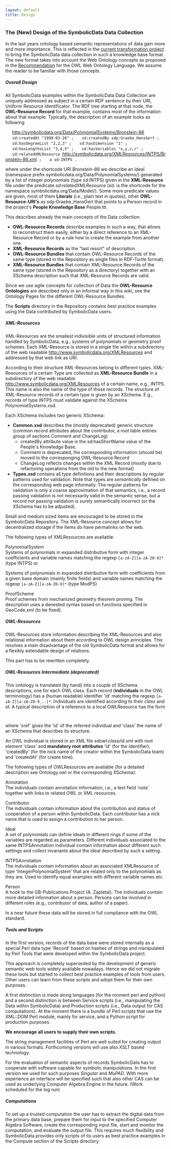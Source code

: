 ```yaml
---
layout: default
title: Design
---
```


### The (New) Design of the SymbolicData Data Collection

In the last years ontology based semantic representations of data gain more and more importance. This is reflected in the [current transformation project](Projects.EScience "wikilink") to bring the SymbolicData data collection in such a knowledge base format. The new format takes into account the Web Ontology concepts as proposed in the [Recommendation](http://www.w3.org/TR/owl-features|W3C) for the OWL Web Ontology Language. We assume the reader to be familiar with those concepts.

##### Overall Design

All SymbolicData examples within the SymbolicData Data Collection are uniquely addressed as subject in a certain RDF sentence by their URI, Uniform Resource Identificator. The RDF tree starting at that node, the **OWL-Resource Record** for that example, contains most of the information about that example. Typically, the description of an example looks as following

`   `<http://symbolicdata.org/Data/PolynomialSystems/Bronstein-86>
`   sd:createdAt "1999-03-26" ;`
`   sd:createdBy sdp:Graebe_HansGert ;`
`   sd:hasDegreeList "2,2,3" ;`
`   sd:hasDimension "1" ;`
`   sd:hasLengthsList "3,4,5" ;`
`   sd:hasVariables "x,y,z,r" ;`
`   sd:relatedXMLResource `<http://symbolicdata.org/XMLResources/INTPS/Bronstein-86.xml>` ;`
`   a sd:INTPS .`

where under the shortcode URI *Bronstein-86* we describe an ideal (namespace prefix symbolicdata.org/Data/PolynomialSystems/) generated by a list of integer polynomials (type sd:INTPS) given in the **XML-Resource** file under the predicate *sd:relatedXMLResource* (sd: is the shortcode for the namespace symbolicdata.org/Data/Model/). Some more predicate values are given, most of them **Literals** (i.e., plain text in quotes), other **OWL-Resource-URI's** as sdp:Graebe\_HansGert that points to a Person record in the project's **People Knowledge Base** People.ttl.

This describes already the main concepts of the Data collection:

-   **OWL-Resource Records** describe examples in such a way, that allows to reconstruct them easily, either by a direct reference to an XML-Resource Record or by a rule how to create the example from another one.
-   **XML-Resource Records** as the "last resort" of description.
-   **OWL-Resource Bundles** that contain OWL-Resource Records of the same type (stored in the Repository as single files in RDF-Turtle format).
-   **XML-Resource Bundles** that contain XML-Resource Records of the same type (stored in the Repository as a directory) together with an XSchema description such that XML-Resource Records are valid.

Since we use agile concepts for collection of Data the **OWL-Resource Ontologies** are described only in an informal way in this wiki, see the Ontology Pages for the different OWL-Resource Bundles.

The **Scripts** directory in the Repository contains best practice examples using the Data contributed by SymbolicData users.

##### XML-Resources

XML-Resources are the smallest indivisible units of structured information handled by SymbolicData, e.g., systems of polynomials or geometry proof schemes. Each XML-Resource is stored in a single file within a subdirectory of the web readable <http://www.symbolicdata.org/XMLResources> and addressed by that web link as URI.

According to their structure XML-Resources belong to different types. XML-Resources of a certain Type are collected as **XML-Resource Bundle** in a subdirectory of the web readable <http://www.symbolicdata.org/XMLResources> of a certain name, e.g., INTPS. This name is also the name of the type of those records. The structure of XML-Resource records of a certain type is given by an XSchema. E.g., records of type INTPS must validate against the XSchema PolynomialSystems.xsd.

Each XSchema includes two generic XSchema:

-   **Common.xsd** describes the (mostly deprecated) generic structure (common record attributes about the contributor, a root table entries group of sections Comment and ChangeLog)
    -   createdBy attribute value is the sd:hasShortName value of the People's Knowledge Base.
    -   Comment is deprecated, the corresponding information (should be) moved to the corresponging OWL-Resource Record
    -   ChangeLog reflects changes within the XML Record (mostly due to refactoring operations from the old to the new format)
-   **Types.xsd** contains all type definitions and their descriptions by regular patterns used for validation. Note that types are *semantically* defined on the corresponding web page informally. The regular patterns for validation is only a coarse approximation of that semantics, i.e., a record passing validation is not necessarily valid in the semantic sense, but a record *not* passing validation is surely semantically incorrect (or the XSchema has to be adjusted).

Small and medium sized items are encouraged to be stored in the SymbolicData Repository. The XML-Resource concept allows for decentralized storage if the items do have permalinks on the web.

The following types of XMLResources are available:

PolynomialSystem  
Systems of polynomials in expanded distributive form with integer coefficients and variable names matching the regexp `[a-zA-Z][a-zA-Z0-9]*` (type INTPS) or

Systems of polynomials in expanded distributive form with coefficients from a given base domain (mainly finite fields) and variable names matching the regexp `[a-zA-Z][a-zA-Z0-9]*` (type ModPS)

ProofScheme  
Proof schemes from mechanized geometry theorem proving. The description uses a denested syntax based on functions specified in GeoCode.xml (to be fixed).

##### OWL-Resources

OWL-Resources store information describing the XML-Resources and also relational information about them according to OWL design principles. This resolves a main disadvantage of the old SymbolicData format and allows for a flexibly extendable design of relations.

This part has to be rewritten completely.

##### OWL-Resources Intermediate (deprecated)

This ontology is translated (by hand) into a couple of XSchema descriptions, one for each OWL class. Each record (**individuals** in the OWL terminology) has a (human readable) identifier 'id' matching the regexp `[a-zA-Z][a-zA-Z0-9_.-]*`. Individuals are identified according to their *class* and *id*. A typical description of a reference to a local OWLResource has the form

`   `<OWL xref="ZeroDim.example_7" class="INTPSAnnotation"/>` `

where 'xref' gives the 'id' of the referred individual and 'class' the name of an XSchema that describes its structure.

An OWL individual is stored in an XML file *sdowl:class/id.xml* with root element 'class' and **mandatory root attributes** 'id' (for the identifier), 'createdBy' (for the nick name of the creator within the SymbolicData team) and 'createdAt' (for create time).

The following types of OWLResources are available (for a detailed description see Ontology.owl or the corresponding XSchema):

Annotation  
The individuals contain annotation information, i.e., a text field 'note' together with links to related OWL or XML resources.

Contributor  
The individuals contain information about the contribution and status of cooperation of a person within SymbolicData. Each contributor has a nick name that is used to assign a contribution to her person.

Ideal  
A set of polynomials can define ideals in different rings if some of the variables are regarded as parameters. Different individuals associated to the same INTPSAnnotation individual contain information about different such settings and collect invariants about the ideal described by such a setting.

INTPSAnnotation  
The individuals contain information about an associated XMLResource of type 'IntegerPolynomialSystem' that are related only to the polynomials as they are. Used to identify equal examples with different variable names etc.

Person  
A hook to the GB-Publications Project (A. Zapletal). The individuals contain more detailed information about a person. Persons can be involved in different roles (e.g., contributor of data, author of a paper).

In a near future these data will be stored in full compliance with the OWL standard.

##### Tools and Scripts

In the first version, records of the data base were stored internally as a special Perl data type 'Record' based on hashes of strings and manipulated by Perl Tools that were developed within the SymbolicData project.

This approach is completely superseded by the development of generic semantic web tools widely available nowadays. Hence we did not migrate these tools but started to collect best practice examples of tools from users. Other users can learn from these scripts and adopt them for their own purposes.

A first distinction is made along languages (for the moment perl and python) and a second distinction is between Service scripts (i.e., manipulating the Data within SymbolicData) and Production scripts (i.e., Data output for CAS computations). At the moment there is a bundle of Perl scripts that use the XML::DOM Perl module, mainly for service, and a Python script for production purposes.

**We encourage all users to supply their own scripts.**

The string management facilities of Perl are well suited for creating output in various formats. Forthcoming versions will use also XSLT based technology.

For the evaluation of semantic aspects of records SymbolicData has to cooperate with software capable for symbolic manipulations. In the first version we used for such purposes *Singular* and *MuPAD*. With more experience an interface will be specified such that also other CAS can be used as underlying Computer Algebra Engine in the future. (Work scheduled for the log run)

##### Computations

To set up a trusted computation the user has to extract the digital data from the primary data base, prepare them for input to the specified Computer Algebra Software, create the corresponding input file, start and monitor the computation, and evaluate the output file. This requires much flexibility and SymbolicData provides only scripts of its users as best practice examples in the Compute section of the Scripts directory.
